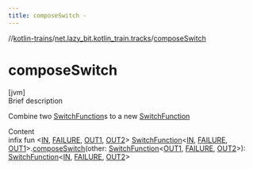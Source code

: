 ```yaml
---
title: composeSwitch -
---
```

//[kotlin-trains](../index.md)/[net.lazy_bit.kotlin_train.tracks](index.md)/[composeSwitch](compose-switch.md)



# composeSwitch  
[jvm]  
Brief description  


Combine two [SwitchFunction](index.md#net.lazy_bit.kotlin_train.tracks/SwitchFunction///PointingToDeclaration/)s to a new [SwitchFunction](index.md#net.lazy_bit.kotlin_train.tracks/SwitchFunction///PointingToDeclaration/)

  
Content  
infix fun <[IN](compose-switch.md), [FAILURE](compose-switch.md), [OUT1](compose-switch.md), [OUT2](compose-switch.md)> [SwitchFunction](index.md#net.lazy_bit.kotlin_train.tracks/SwitchFunction///PointingToDeclaration/)<[IN](compose-switch.md), [FAILURE](compose-switch.md), [OUT1](compose-switch.md)>.[composeSwitch](compose-switch.md)(other: [SwitchFunction](index.md#net.lazy_bit.kotlin_train.tracks/SwitchFunction///PointingToDeclaration/)<[OUT1](compose-switch.md), [FAILURE](compose-switch.md), [OUT2](compose-switch.md)>): [SwitchFunction](index.md#net.lazy_bit.kotlin_train.tracks/SwitchFunction///PointingToDeclaration/)<[IN](compose-switch.md), [FAILURE](compose-switch.md), [OUT2](compose-switch.md)>  



